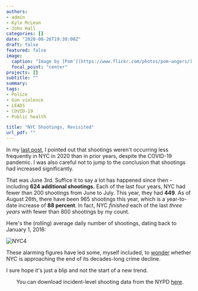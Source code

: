 ```yaml
---
authors:
- admin
- Kyle McLean
- John Hall
categories: []
date: "2020-08-26T19:30:00Z"
draft: false
featured: false
image:
  caption: "Image by [Pom'](https://www.flickr.com/photos/pom-angers/) at [Flickr](https://flic.kr/p/S1YbWf)"
  focal_point: "center"
projects: []
subtitle: ""
summary: 
tags:
- Police
- Gun violence
- LEADS
- COVID-19
- Public health

title: "NYC Shootings, Revisited"
url_pdf: ""
---
```


In my [last post](https://jnix.netlify.app/post/post11-nyc-covid-shootings/), I pointed out that shootings weren't occurring less frequently in NYC in 2020 than in prior years, despite the COVID-19 pandemic. I was also careful not to jump to the conclusion that shootings had increased significantly.

That was June 3rd. Suffice it to say a lot has happened since then - including **624 additional shootings.** Each of the last four years, NYC had fewer than 200 shootings from June to July. This year, they had **449**. As of August 26th, there have been 965 shootings this year, which is a year-to-date increase of **88 percent**. In fact, NYC *finished* each of the last *three years* with fewer than 800 shootings by my count. 

Here's the (rolling) average daily number of shootings, dating back to January 1, 2016:

![NYC4](/img/nyc_shootings_4.png)

These alarming figures have led some, myself included, to [wonder](https://www.nydailynews.com/opinion/ny-oped-the-end-of-crime-decline-20200719-e77s74cv7nhxjllosarp74lp2u-story.html) whether NYC is approaching the end of its decades-long crime decline. 

I sure hope it's just a blip and not the start of a new trend. 

<div class="alert alert-warning" role="alert">
  <p style="text-align:center"> You can download incident-level shooting data from the NYPD <a href="#" class="https://www1.nyc.gov/site/nypd/stats/crime-statistics/citywide-crime-stats.page">here</a>.</p>
</div>
